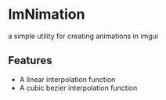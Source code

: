 # ImNimation
a simple utility for creating animations in imgui

## Features
* A linear interpolation function
* A cubic bezier interpolation function
